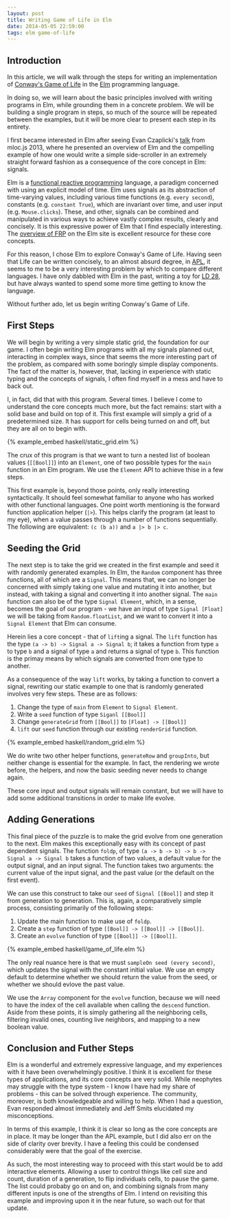```yaml
---
layout: post
title: Writing Game of Life in Elm
date: 2014-05-05 22:59:00
tags: elm game-of-life
---
```


## Introduction

In this article, we will walk through the steps for writing an implementation
of
<a href="https://en.wikipedia.org/wiki/Conway%27s_Game_of_Life" target="_blank">Conway's Game of Life</a>
in the
<a href="http://elm-lang.org/" target="_blank">Elm</a> programming language.

In doing so, we will learn about the basic principles involved with writing
programs in Elm, while grounding them in a concrete problem. We will be
building a single program in steps, so much of the source will be repeated
between the examples, but it will be more clear to present each step in its
entirety.

I first became interested in Elm after seeing Evan Czaplicki's
<a href="http://lanyrd.com/2013/mlocjs/sccwrp/" target="_blank">talk</a> from
mloc.js 2013, where he presented an overview of Elm and the compelling example
of how one would write a simple side-scroller in an extremely straight forward
fashion as a consequence of the core concept in Elm: signals.

Elm is a
<a href="https://en.wikipedia.org/wiki/Functional_reactive_programming" target="_blank">functional reactive programming</a>
language, a paradigm concerned with using an explicit model of time. Elm uses
signals as its abstraction of time-varying values, including various time
functions (e.g. `every second`), constants (e.g. `constant True`), which are
invariant over time, and user input (e.g. `Mouse.clicks`). These, and other,
signals can be combined and manipulated in various ways to achieve vastly
complex results, clearly and concisely. It is this expressive power of Elm
that I find especially interesting. The
<a href="http://elm-lang.org/learn/What-is-FRP.elm" target="_blank">overview of FRP</a>
on the Elm site is excellent resource for these core concepts.

For this reason, I chose Elm to explore Conway's Game of Life. Having seen that
Life can be written concisely, to an almost absurd degree, in
<a href="http://youtu.be/a9xAKttWgP4" target="_blank">APL</a>, it seems to me
to be a very interesting problem by which to compare different languages. I
have only dabbled with Elm in the past, writing a toy for
<a href="http://www.ludumdare.com/compo/ludum-dare-28/" target="_blank">LD 28</a>,
but have always wanted to spend some more time getting to know the language.

Without further ado, let us begin writing Conway's Game of Life.

## First Steps

We will begin by writing a very simple static grid, the foundation for our game.
I often begin writing Elm programs with all my signals planned out, interacting
in complex ways, since that seems the more interesting part of the problem, as
compared with some boringly simple display components. The fact of the matter
is, however, that, lacking in experience with static typing and the concepts of
signals, I often find myself in a mess and have to back out.

I, in fact, did that with this program. Several times. I believe I come to
understand the core concepts much more, but the fact remains: start with a
solid base and build on top of it. This first example will simply a grid of a
predetermined size. It has support for cells being turned on and off, but they
are all on to begin with.

{% example_embed haskell/static_grid.elm %}

The crux of this program is that we want to turn a nested list of boolean
values (`[[Bool]]`) into an `Element`, one of two possible types for the `main`
function in an Elm program. We use the `Element` API to achieve thise in a few
steps.

This first example is, beyond those points, only really interesting
syntactically. It should feel somewhat familiar to anyone who has worked with
other functional languages. One point worth mentioning is the forward function
application helper (`|>`). This helps clarify the program (at least to my eye),
when a value passes through a number of functions sequentially. The following
are equivalent: `(c (b a))` and `a |> b |> c`.

## Seeding the Grid

The next step is to take the grid we created in the first example and seed it
with randomly generated examples. In Elm, the `Random` component has three
functions, all of which are a `Signal`. This means that, we can no longer be
concerned with simply taking one value and mutating it into another, but
instead, with taking a signal and converting it into another signal. The `main`
function can also be of the type `Signal Element`, which, in a sense, becomes
the goal of our program - we have an input of type `Signal [Float]` we will be
taking from `Random.floatList`, and we want to convert it into a
`Signal Element` that Elm can consume.

Herein lies a core concept - that of `lift`ing a signal. The `lift` function
has the type `(a -> b) -> Signal a -> Signal b`; it takes a function from type
`a` to type `b` and a signal of type `a` and returns a signal of type `b`. This
function is the primay means by which signals are converted from one type to
another.

As a consequence of the way `lift` works, by taking a function to convert a
signal, rewriting our static example to one that is randomly generated involves
very few steps. These are as follows:

1. Change the type of `main` from `Element` to `Signal Element`.
2. Write a `seed` function of type `Siganl [[Bool]]`
3. Change `generateGrid` from `[[Bool]]` to `[Float] -> [[Bool]]`
4. `lift` our `seed` function through our existing `renderGrid` function.

{% example_embed haskell/random_grid.elm %}

We do write two other helper functions, `generateRow` and `groupInto`, but
neither change is essential for the example. In fact, the rendering we wrote
before, the helpers, and now the basic seeding never needs to change again.

These core input and output signals will remain constant, but we will have to
add some additional transitions in order to make life evolve.

## Adding Generations

This final piece of the puzzle is to make the grid evolve from one generation
to the next. Elm makes this exceptionally easy with its concept of past
dependent signals. The function `foldp`, of type
`(a -> b -> b) -> b -> Signal a -> Signal b` takes a function of two values,
a default value for the output signal, and an input signal. The function takes
two arguments: the current value of the input signal, and the past value (or
the default on the first event).

We can use this construct to take our `seed` of `Signal [[Bool]]` and step it
from generation to generation. This is, again, a comparatively simple process,
consisting primarily of the following steps:

1. Update the main function to make use of `foldp`.
2. Create a `step` function of type `[[Bool]] -> [[Bool]] -> [[Bool]]`.
3. Create an `evolve` function of type `[[Bool]] -> [[Bool]]`.

{% example_embed haskell/game_of_life.elm %}

The only real nuance here is that we must `sampleOn seed (every second)`, which
updates the signal with the constant initial value. We use an empty default to
determine whether we should return the value from the seed, or whether we should
evlove the past value.

We use the `Array` component for the `evolve` function, because we will need to
have the index of the cell available when calling the `descend` function. Aside
from these points, it is simply gathering all the neighboring cells, filtering
invalid ones, counting live neighbors, and mapping to a new boolean value.

## Conclusion and Futher Steps

Elm is a wonderful and extremely expressive language, and my experiences with it
have been overwhelmingly positive. I think it is excellent for these types of
applications, and its core concepts are very solid. While neophytes may
struggle with the type system - I know I have had my share of problems - this
can be solved through experience. The community, moreover, is both
knowledgeable and willing to help. When I had a question, Evan responded almost
immediately and Jeff Smits elucidated my misconceptions.

In terms of this example, I think it is clear so long as the core concepts are
in place. It may be longer than the APL example, but I did also err on the side
of clarity over brevity. I have a feeling this could be condensed considerably
were that the goal of the exercise.

As such, the most interesting way to proceed with this start would be to add
interactive elements. Allowing a user to control things like cell size and
count, duration of a generation, to flip individuals cells, to pause the game.
The list could probaby go on and on, and combining signals from many different
inputs is one of the strengths of Elm. I intend on revisiting this example and
improving upon it in the near future, so wach out for that update.
